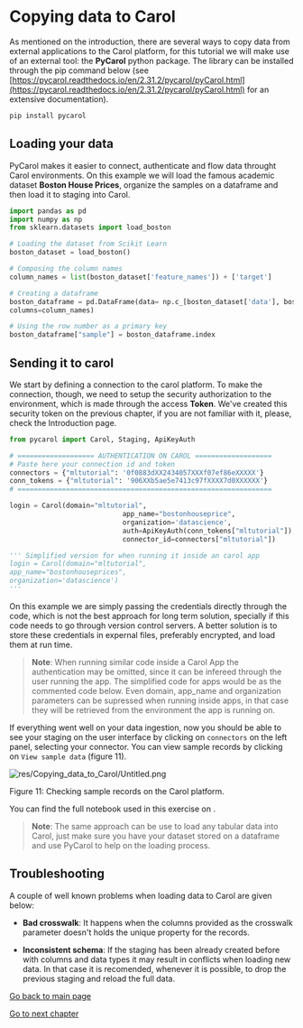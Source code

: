 # Copying data to Carol

As mentioned on the introduction, there are several ways to copy data from external applications to the Carol platform, for this tutorial we will make use of an external tool: the **PyCarol** python package. The library can be installed through the pip command below (see [https://pycarol.readthedocs.io/en/2.31.2/pycarol/pyCarol.html](https://pycarol.readthedocs.io/en/2.31.2/pycarol/pyCarol.html) for an extensive documentation).

```python
pip install pycarol
```

## Loading your data

PyCarol makes it easier to connect, authenticate and flow data throught Carol environments. On this example we will load the famous academic dataset **Boston House Prices**, organize the samples on a dataframe and then load it to staging into Carol.

```python
import pandas as pd
import numpy as np
from sklearn.datasets import load_boston

# Loading the dataset from Scikit Learn
boston_dataset = load_boston()

# Composing the column names
column_names = list(boston_dataset['feature_names']) + ['target']

# Creating a dataframe
boston_dataframe = pd.DataFrame(data= np.c_[boston_dataset['data'], boston_dataset['target']],
columns=column_names)

# Using the row number as a primary key
boston_dataframe["sample"] = boston_dataframe.index
```

## Sending it to carol

We start by defining a connection to the carol platform. To make the connection, though, we need to setup the security authorization to the environment, which is made through the access **Token**. We've created this security token on the previous chapter, if you are not familiar with it, please, check the Introduction page.

```python
from pycarol import Carol, Staging, ApiKeyAuth

# =================== AUTHENTICATION ON CAROL ===================
# Paste here your connection id and token
connectors = {"mltutorial": '0f0883dXX2434057XXXf07ef86eXXXXX'}
conn_tokens = {"mltutorial": '906XXb5ae5e7413c97fXXXX7d0XXXXXX'}
# ===============================================================

login = Carol(domain="mltutorial", 
							app_name="bostonhouseprice", 
							organization='datascience',
							auth=ApiKeyAuth(conn_tokens["mltutorial"]),
							connector_id=connectors["mltutorial"])

''' Simplified version for when running it inside an carol app
login = Carol(domain="mltutorial",
app_name="bostonhouseprices",
organization='datascience')
'''
```

On this example we are simply passing the credentials directly through the code, which is not the best approach for long term solution, specially if this code needs to go through version control servers. A better solution is to store these credentials in expernal files, preferably encrypted, and load them at run time.

> **Note**: When running similar code inside a Carol App the authentication may be omitted, since it can be infereed through the user running the app. The simplified code for apps would be as the commented code below. Even domain, app_name and organization parameters can be supressed when running inside apps, in that case they will be retrieved from the environment the app is running on.

If everything went well on your data ingestion, now you should be able to see your staging on the user interface by clicking on `connectors` on the left panel, selecting your connector. You can view sample records by clicking on `View sample data` (figure 11).

![res/Copying_data_to_Carol/Untitled.png](res/Copying_data_to_Carol/Untitled.png)

Figure 11: Checking sample records on the Carol platform.

You can find the full notebook used in this exercise on <put the link to git>.

> **Note**: The same approach can be use to load any tabular data into Carol, just make sure you have your dataset stored on a dataframe and use PyCarol to help on the loading process.

## Troubleshooting

A couple of well known problems when loading data to Carol are given below:

- **Bad crosswalk**: It happens when the columns provided as the crosswalk parameter doesn't holds the unique property for the records.

- **Inconsistent schema**: If the staging has been already created before with columns and data types it may result in conflicts when loading new data. In that case it is recomended, whenever it is possible, to drop the previous staging and reload the full data.

[Go back to main page](../../)

[Go to next chapter](../ch3_datamodel/)